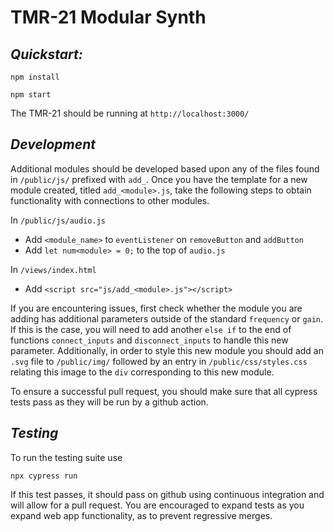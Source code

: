 # TMR-21 Modular Synth

## _Quickstart:_

`npm install`

`npm start`

The TMR-21 should be running at `http://localhost:3000/`

## _Development_

Additional modules should be developed based upon any of the files found in `/public/js/` prefixed with `add_`. Once you have the template for a new module created, titled `add_<module>.js`, take the following steps to obtain functionality with connections to other modules.

In `/public/js/audio.js`
- Add `<module_name>` to `eventListener` on `removeButton` and `addButton`
- Add `let num<module> = 0;` to the top of `audio.js`

In `/views/index.html`
- Add `<script src="js/add_<module>.js"></script>`

If you are encountering issues, first check whether the module you are adding has additional parameters outside of the standard `frequency` or `gain`. If this is the case, you will need to add another `else if` to the end of functions `connect_inputs` and `disconnect_inputs` to handle this new parameter. Additionally, in order to style this new module you should add an `.svg` file to `/public/img/` followed by an entry in `/public/css/styles.css` relating this image to the `div` corresponding to this new module.

To ensure a successful pull request, you should make sure that all cypress tests pass as they will be run by a github action.

## *Testing*

To run the testing suite use

`npx cypress run`

If this test passes, it should pass on github using continuous integration and will allow for a pull request. You are encouraged to expand tests as you expand web app functionality, as to prevent regressive merges.